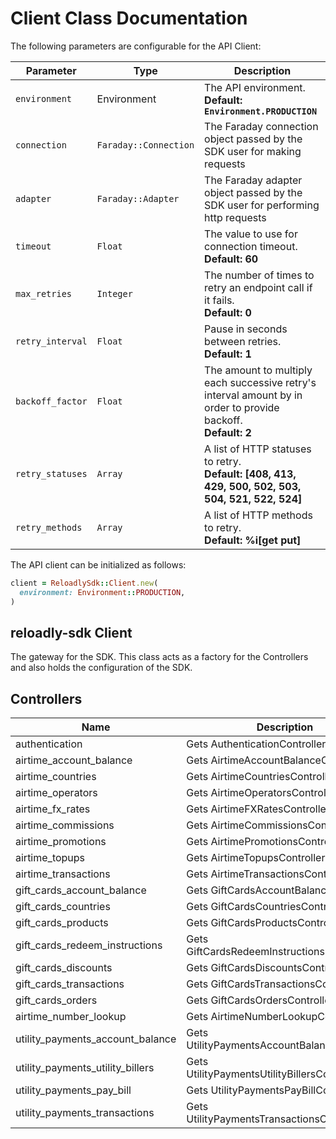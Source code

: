 
# Client Class Documentation

The following parameters are configurable for the API Client:

| Parameter | Type | Description |
|  --- | --- | --- |
| `environment` | Environment | The API environment. <br> **Default: `Environment.PRODUCTION`** |
| `connection` | `Faraday::Connection` | The Faraday connection object passed by the SDK user for making requests |
| `adapter` | `Faraday::Adapter` | The Faraday adapter object passed by the SDK user for performing http requests |
| `timeout` | `Float` | The value to use for connection timeout. <br> **Default: 60** |
| `max_retries` | `Integer` | The number of times to retry an endpoint call if it fails. <br> **Default: 0** |
| `retry_interval` | `Float` | Pause in seconds between retries. <br> **Default: 1** |
| `backoff_factor` | `Float` | The amount to multiply each successive retry's interval amount by in order to provide backoff. <br> **Default: 2** |
| `retry_statuses` | `Array` | A list of HTTP statuses to retry. <br> **Default: [408, 413, 429, 500, 502, 503, 504, 521, 522, 524]** |
| `retry_methods` | `Array` | A list of HTTP methods to retry. <br> **Default: %i[get put]** |

The API client can be initialized as follows:

```ruby
client = ReloadlySdk::Client.new(
  environment: Environment::PRODUCTION,
)
```

## reloadly-sdk Client

The gateway for the SDK. This class acts as a factory for the Controllers and also holds the configuration of the SDK.

## Controllers

| Name | Description |
|  --- | --- |
| authentication | Gets AuthenticationController |
| airtime_account_balance | Gets AirtimeAccountBalanceController |
| airtime_countries | Gets AirtimeCountriesController |
| airtime_operators | Gets AirtimeOperatorsController |
| airtime_fx_rates | Gets AirtimeFXRatesController |
| airtime_commissions | Gets AirtimeCommissionsController |
| airtime_promotions | Gets AirtimePromotionsController |
| airtime_topups | Gets AirtimeTopupsController |
| airtime_transactions | Gets AirtimeTransactionsController |
| gift_cards_account_balance | Gets GiftCardsAccountBalanceController |
| gift_cards_countries | Gets GiftCardsCountriesController |
| gift_cards_products | Gets GiftCardsProductsController |
| gift_cards_redeem_instructions | Gets GiftCardsRedeemInstructionsController |
| gift_cards_discounts | Gets GiftCardsDiscountsController |
| gift_cards_transactions | Gets GiftCardsTransactionsController |
| gift_cards_orders | Gets GiftCardsOrdersController |
| airtime_number_lookup | Gets AirtimeNumberLookupController |
| utility_payments_account_balance | Gets UtilityPaymentsAccountBalanceController |
| utility_payments_utility_billers | Gets UtilityPaymentsUtilityBillersController |
| utility_payments_pay_bill | Gets UtilityPaymentsPayBillController |
| utility_payments_transactions | Gets UtilityPaymentsTransactionsController |

